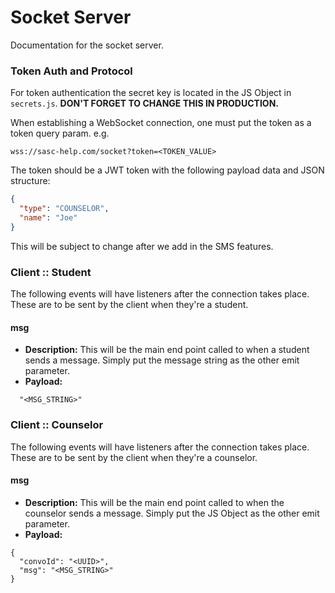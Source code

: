 # Socket Server

Documentation for the socket server.

### Token Auth and Protocol

For token authentication the secret key is located in the JS Object in `secrets.js`.
**DON'T FORGET TO CHANGE THIS IN PRODUCTION.**

When establishing a WebSocket connection, one must put the token as a token query param. e.g.
```
wss://sasc-help.com/socket?token=<TOKEN_VALUE>
```
The token should be a JWT token with the following payload data and JSON structure:
```json
{
  "type": "COUNSELOR",
  "name": "Joe"
}
```
This will be subject to change after we add in the SMS features.


### Client :: Student

The following events will have listeners after the connection takes place. These are to be sent by the client when they're a student.

#### msg
- **Description:**  This will be the main end point called to when a student sends a message. Simply put the message string as the other emit parameter.
- **Payload:**
```
  "<MSG_STRING>"
```

### Client :: Counselor

The following events will have listeners after the connection takes place. These are to be sent by the client when they're a counselor.

#### msg
- **Description:**  This will be the main end point called to when the counselor sends a message. Simply put the JS Object as the other emit parameter.
- **Payload:**
```
{
  "convoId": "<UUID>",
  "msg": "<MSG_STRING>"
}
```